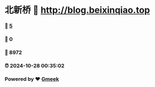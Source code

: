 # 北新桥 :link: http://blog.beixinqiao.top 
### :page_facing_up: [5](http://blog.beixinqiao.top/tag.html) 
### :speech_balloon: 0 
### :hibiscus: 8972 
### :alarm_clock: 2024-10-28 00:35:02 
### Powered by :heart: [Gmeek](https://github.com/Meekdai/Gmeek)
